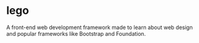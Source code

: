 # lego
A front-end web development framework made to learn about web design and popular frameworks like Bootstrap and Foundation.
